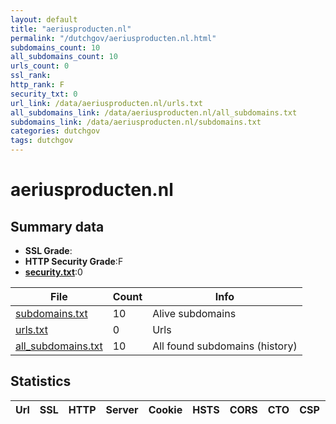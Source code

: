 ```yaml
---
layout: default
title: "aeriusproducten.nl"
permalink: "/dutchgov/aeriusproducten.nl.html"
subdomains_count: 10
all_subdomains_count: 10
urls_count: 0
ssl_rank: 
http_rank: F
security_txt: 0
url_link: /data/aeriusproducten.nl/urls.txt
all_subdomains_link: /data/aeriusproducten.nl/all_subdomains.txt
subdomains_link: /data/aeriusproducten.nl/subdomains.txt
categories: dutchgov
tags: dutchgov
---
```



# aeriusproducten.nl
## Summary data


 - **SSL Grade**:
 - **HTTP Security Grade**:F
 - **[security.txt](https://www.digitaleoverheid.nl/nieuws/standaard-security-txt-nu-verplicht-voor-overheid/)**:0


| File       | Count | Info |
|------------|-------|------|
|[subdomains.txt](/DutchGovScope/data/aeriusproducten.nl/subdomains.txt)|10|Alive subdomains|
|[urls.txt](/DutchGovScope/data/aeriusproducten.nl/urls.txt)|0|Urls|
|[all_subdomains.txt](/DutchGovScope/data/aeriusproducten.nl/all_subdomains.txt)|10|All found subdomains (history)|


## Statistics


| Url | SSL | HTTP | Server | Cookie | HSTS | CORS | CTO | CSP | XFO | XXP | RP |FP| Tech |Title |
|--------|-------|-------|------|------|------|------|------|------|------|------|------|------|------|------|

